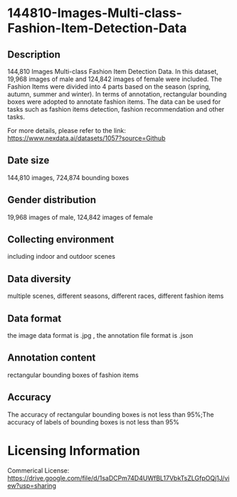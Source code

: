# 144810-Images-Multi-class-Fashion-Item-Detection-Data


## Description
144,810 Images Multi-class Fashion Item Detection Data. In this dataset, 19,968 images of male and 124,842 images of female were included. The Fashion Items were divided into 4 parts based on the season (spring, autumn, summer and winter). In terms of annotation, rectangular bounding boxes were adopted to annotate fashion items. The data can be used for tasks such as fashion items detection, fashion recommendation and other tasks.

For more details, please refer to the link: https://www.nexdata.ai/datasets/1057?source=Github


## Date size
144,810 images, 724,874 bounding boxes

## Gender distribution
19,968 images of male, 124,842 images of female

## Collecting environment
including indoor and outdoor scenes

## Data diversity
multiple scenes, different seasons, different races, different fashion items

## Data format
the image data format is .jpg , the annotation file format is .json

## Annotation content
rectangular bounding boxes of fashion items

## Accuracy
The accuracy of rectangular bounding boxes is not less than 95%;The accuracy of labels of bounding boxes is not less than 95%

# Licensing Information
Commerical License: https://drive.google.com/file/d/1saDCPm74D4UWfBL17VbkTsZLGfpOQj1J/view?usp=sharing
